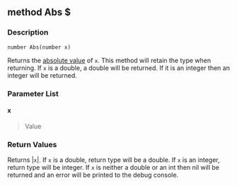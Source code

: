 ## method Abs $ ##

### Description ###
	number Abs(number x)
Returns the [absolute value](http://en.wikipedia.org/wiki/Absolute_Value) of `x`. This method will retain the type when returning. If `x` is a double, a double will be returned. If it is an integer then an integer will be returned.

### Parameter List ###
#### x ####
> Value

### Return Values ###
Returns |`x`|. If `x` is a double, return type will be a double. If `x` is an integer, return type will be integer. If `x` is neither a double or an int then nil will be returned and an error will be printed to the debug console.